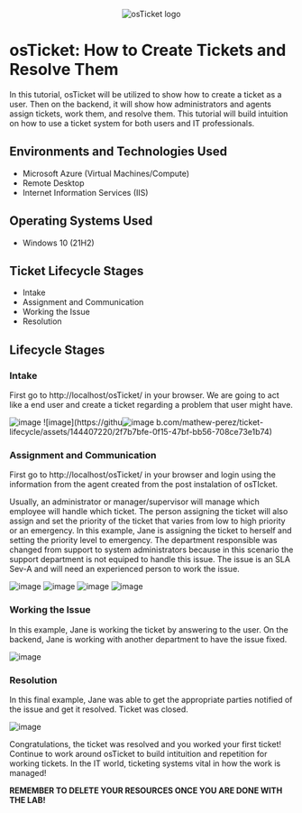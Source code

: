 <p align="center">
<img src="https://i.imgur.com/Clzj7Xs.png" alt="osTicket logo"/>
</p>

<h1>osTicket: How to Create Tickets and Resolve Them</h1>
In this tutorial, osTicket will be utilized to show how to create a ticket as a user. Then on the backend, it will show how administrators and agents assign tickets, work them, and resolve them. This tutorial will build intuition on how to use a ticket system for both users and IT professionals.<br />

<h2>Environments and Technologies Used</h2>

- Microsoft Azure (Virtual Machines/Compute)
- Remote Desktop
- Internet Information Services (IIS)

<h2>Operating Systems Used </h2>

- Windows 10</b> (21H2)

<h2>Ticket Lifecycle Stages</h2>

- Intake
- Assignment and Communication
- Working the Issue
- Resolution

<h2>Lifecycle Stages</h2>

<h3>Intake</h3>

First go to http://localhost/osTicket/ in your browser. We are going to act like a end user and create a ticket regarding a problem that user might have. 

![image](https://github.com/mathew-perez/ticket-lifecycle/assets/144407220/147f0fcb-de69-4d78-80cf-71f78dc9957a)
![image](https://githu![image](https://github.com/mathew-perez/ticket-lifecycle/assets/144407220/0b4c794c-41ee-474d-a6b3-a86d7d2ee4da)
b.com/mathew-perez/ticket-lifecycle/assets/144407220/2f7b7bfe-0f15-47bf-bb56-708ce73e1b74)



<h3>Assignment and Communication</h3>

First go to http://localhost/osTicket/ in your browser and login using the information from the agent created from the post instalation of osTIcket. 

Usually, an administrator or manager/supervisor will manage which employee will handle which ticket.  The person assigning the ticket will also assign and set the priority of the ticket that varies from low to high priority or an emergency. In this example, Jane is assigning the ticket to herself and setting the priority level to emergency. The department responsible was changed from support to system administrators because in this scenario the support department is not equiped to handle this issue. The issue is an SLA Sev-A and will need an experienced person to work the issue. 

![image](https://github.com/mathew-perez/ticket-lifecycle/assets/144407220/3a496a8b-b90f-4027-9aa0-2f487da9b4d2)
![image](https://github.com/mathew-perez/ticket-lifecycle/assets/144407220/c59539bf-5993-45c1-8dbf-fe222a02e191)
![image](https://github.com/mathew-perez/ticket-lifecycle/assets/144407220/907c71fb-c858-4b69-95b0-3c923432fc88)
![image](https://github.com/mathew-perez/ticket-lifecycle/assets/144407220/a9102801-4ec3-4410-bd0d-79a1411e4b64)


<h3>Working the Issue</h3>
In this example, Jane is working the ticket by answering to the user. On the backend, Jane is working with another department to have the issue fixed. 

![image](https://github.com/mathew-perez/ticket-lifecycle/assets/144407220/daeb2c95-178f-4b15-bcd3-22e35be8ecde)

<h3>Resolution</h3>
In this final example, Jane was able to get the appropriate parties notified of the issue and get it resolved. Ticket was closed. 

![image](https://github.com/mathew-perez/ticket-lifecycle/assets/144407220/6aa64a88-d71f-49a2-b93b-adef75ace13d)


Congratulations, the ticket was resolved and you worked your first ticket! Continue to work around osTicket to build intituition and repetition for working tickets. In the IT world, ticketing systems vital in how the work is managed!


**REMEMBER TO DELETE YOUR RESOURCES ONCE YOU ARE DONE WITH THE LAB!**
